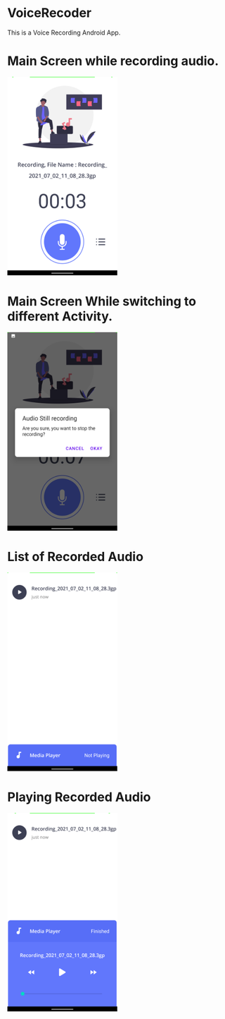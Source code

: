 # VoiceRecoder
This is a Voice Recording Android App.

# Main Screen while recording audio.
<img src="Screenshot_20210702-110831_Audio_Recorder.png" width="250" height="450">

# Main Screen While switching to different Activity.
<img src="Screenshot_20210702-110835_Audio_Recorder.png" width="250" height="450">

# List of Recorded Audio
<img src="Screenshot_20210702-110840_Audio_Recorder.png" width="250" height="450">

# Playing Recorded Audio
<img src="Screenshot_20210702-110849_Audio_Recorder.png" width="250" height="450">
